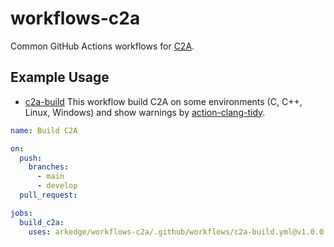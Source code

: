 # workflows-c2a

Common GitHub Actions workflows for [C2A](https://github.com/ut-issl/c2a-core).

## Example Usage

- [c2a-build](./.github/workflows/c2a-build.yml)
This workflow build C2A on some environments (C, C++, Linux, Windows) and show warnings by [action-clang-tidy](https://github.com/arkedge/action-clang-tidy/).
```yml
name: Build C2A

on:
  push:
    branches:
      - main
      - develop
  pull_request:

jobs:
  build_c2a:
    uses: arkedge/workflows-c2a/.github/workflows/c2a-build.yml@v1.0.0
```
